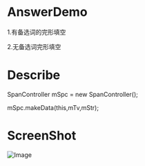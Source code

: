 # AnswerDemo

1.有备选词的完形填空

2.无备选词完形填空

# Describe

SpanController mSpc = new SpanController();

mSpc.makeData(this,mTv,mStr);


# ScreenShot

![Image][1]


[1]: http://img.blog.csdn.net/20161024155229547
